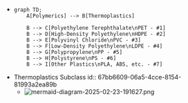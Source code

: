 - ```mermaid
  graph TD;
      A[Polymerics] --> B[Thermoplastics]
      
      B --> C[Polyethylene Terephthalate\nPET - #1]
      B --> D[High-Density Polyethylene\nHDPE - #2]
      B --> E[Polyvinyl Chloride\nPVC - #3]
      B --> F[Low-Density Polyethylene\nLDPE - #4]
      B --> G[Polypropylene\nPP - #5]
      B --> H[Polystyrene\nPS - #6]
      B --> I[Other Plastics\nPLA, ABS, etc. - #7]
  ```
- Thermoplastics Subclass
  id:: 67bb6609-06a5-4cce-8154-81993a2ea89b
	- ![mermaid-diagram-2025-02-23-191627.png](../assets/mermaid-diagram-2025-02-23-191627_1740334617911_0.png)